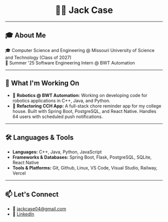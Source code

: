 <h1 align="center">🧑‍💻 Jack Case</h1>

---

## 🎓 About Me

🎓 Computer Science and Engineering @ Missouri University of Science and Technology (Class of 2027)  
💼 Summer '25 Software Engineering Intern @ BWT Automation  

---

## 🚀 What I'm Working On

- 🤖 **Robotics @ BWT Automation:** Working on developing code for robotics applications in C++, Java, and Python.
- 📱 **Refactoring CCH App:** A full-stack chore reminder app for my college house. Built with Spring Boot, PostgreSQL, and React Native. Handles 64 users with scheduled push notifications.

---

## 🛠️ Languages & Tools

- **Languages:** C++, Java, Python, JavaScript
- **Frameworks & Databases:** Spring Boot, Flask, PostgreSQL, SQLite, React Native
- **Tools & Platforms:** Git, Github, Linux, VS Code, Visual Studio, Railway, Vercel

---

## 📫 Let's Connect

- 📧 jackcase04@gmail.com
- 💼 [LinkedIn](https://www.linkedin.com/in/Jack-Case04/)
